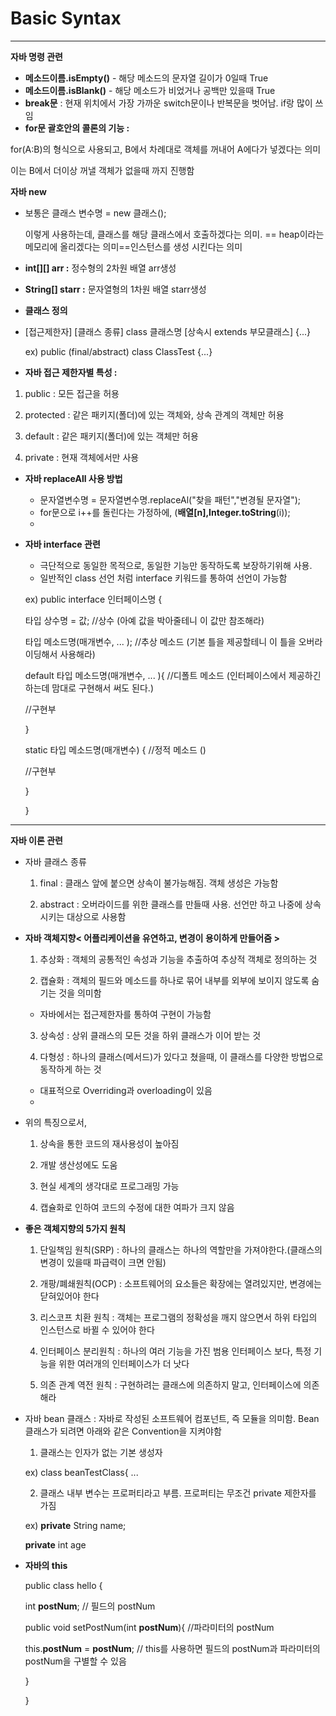 # Basic Syntax

---

**자바 명령 관련**

- **메소드이름.isEmpty()** - 해당 메소드의 문자열 길이가 0일때 True
- **메소드이름.isBlank()** - 해당 메소드가 비었거나 공백만 있을때 True
- **break문** : 현재 위치에서 가장 가까운 switch문이나 반복문을 벗어남. if랑 많이 쓰임
- **for문 괄호안의 콜론의 기능 :**

for(A:B)의 형식으로 사용되고, B에서 차례대로 객체를 꺼내어 A에다가 넣겠다는 의미

이는 B에서 더이상 꺼낼 객체가 없을때 까지 진행함

**자바 new**

- 보통은 클래스 변수명 = new 클래스();
    
    이렇게 사용하는데, 클래스를 해당 클래스에서 호출하겠다는 의미. == heap이라는 메모리에 올리겠다는 의미==인스턴스를 생성 시킨다는 의미
    
- **int[][] arr :** 정수형의 2차원 배열 arr생성
- **String[] starr :** 문자열형의 1차원 배열 starr생성

- **클래스 정의**
- [접근제한자] [클래스 종류] class 클래스명 [상속시 extends 부모클래스] {...}
    
    ex)   public (final/abstract) class ClassTest {...}
    

- **자바 접근 제한자별 특성 :**

1. public : 모든 접근을 허용

2. protected : 같은 패키지(폴더)에 있는 객체와, 상속 관계의 객체만 허용

3. default : 같은 패키지(폴더)에 있는 객체만 허용

4. private : 현재 객체에서만 사용

- **자바 replaceAll 사용 방법**
    - 문자열변수명 = 문자열변수명.replaceAl("찾을 패턴","변경될 문자열");
    - for문으로 i++를 돌린다는 가정하에, (**배열[n],Integer.toString**(i));
    - 
- **자바 interface 관련**
    - 극단적으로 동일한 목적으로, 동일한 기능만 동작하도록 보장하기위해 사용.
    - 일반적인 class 선언 처럼 interface 키워드를 통하여 선언이 가능함
    
    ex) public interface 인터페이스명 {
    
    타입 상수명 = 값; //상수 (아예 값을 박아줄테니 이 값만 참조해라)
    
    타입 메소드명(매개변수, ... );  //추상 메소드 (기본 틀을 제공할테니 이 틀을 오버라이딩해서 사용해라)
    
    default 타입 메소드명(매개변수, ... ){  //디폴트 메소드 (인터페이스에서 제공하긴 하는데 맘대로 구현해서 써도 된다.)
    
    //구현부
    
    }
    
    static 타입 메소드명(매개변수) { //정적 메소드 ()
    
    //구현부
    
    }
    
    }
    

---

**자바 이론 관련**

- 자바 클래스 종류
    
    1. final : 클래스 앞에 붙으면 상속이 불가능해짐. 객체 생성은 가능함
    
    2. abstract : 오버라이드를 위한 클래스를 만들때 사용. 선언만 하고 나중에 상속시키는 대상으로 사용함
    
- **자바 객체지향< 어플리케이션을 유연하고, 변경이 용이하게 만들어줌 >**
    
    1. 추상화 : 객체의 공통적인 속성과 기능을 추출하여 추상적 객체로 정의하는 것
    
    2. 캡슐화 : 객체의 필드와 메소드를 하나로 묶어 내부를 외부에 보이지 않도록 숨기는 것을 의미함
    
    - 자바에서는 접근제한자를 통하여 구현이 가능함
    
    3. 상속성 : 상위 클래스의 모든 것을 하위 클래스가 이어 받는 것
    
    4. 다형성 : 하나의 클래스(메서드)가 있다고 쳤을때, 이 클래스를 다양한 방법으로 동작하게 하는 것
    
    - 대표적으로 Overriding과 overloading이 있음
    - 
- 위의 특징으로서,
    
    1. 상속을 통한 코드의 재사용성이 높아짐
    
    2. 개발 생산성에도 도움
    
    3. 현실 세계의 생각대로 프로그래밍 가능
    
    4. 캡슐화로 인하여 코드의 수정에 대한 여파가 크지 않음
    
- **좋은 객체지향의 5가지 원칙**
    
    1. 단일책임 원칙(SRP) : 하나의 클래스는 하나의 역할만을 가져야한다.(클래스의 변경이 있을때 파급력이 크면 안됨)
    
    2. 개팡/폐쇄원칙(OCP) : 소프트웨어의 요소들은 확장에는 열려있지만, 변경에는 닫혀있어야 한다
    
    3. 리스코프 치환 원칙 : 객체는 프로그램의 정확성을 깨지 않으면서 하위 타입의 인스턴스로 바뀔 수 있어야 한다
    
    4. 인터페이스 분리원칙 : 하나의 여러 기능을 가진 범용 인터페이스 보다, 특정 기능을 위한 여러개의 인터페이스가 더 낫다
    
    5. 의존 관계 역전 원칙 : 구현하려는 클래스에 의존하지 말고, 인터페이스에 의존해라
    
- 자바 bean 클래스 : 자바로 작성된 소프트웨어 컴포넌트, 즉 모듈을 의미함. Bean 클래스가 되려면 아래와 같은 Convention을 지켜야함
    
    1. 클래스는 인자가 없는 기본 생성자
    
    ex) class beanTestClass{ ...
    
    2. 클래스 내부 변수는 프로퍼티라고 부름. 프로퍼티는 무조건 private 제한자를 가짐
    
    ex) **private** String name;
    
    **private** int age
    

- **자바의 this**
    
    public class hello {
    
    int **postNum**;     // 필드의 postNum
    
    public void setPostNum(int **postNum**){ //파라미터의 postNum
    
    this.**postNum** = **postNum**; // this를 사용하면 필드의 postNum과 파라미터의 postNum을 구별할 수 있음
    
    }
    
    }